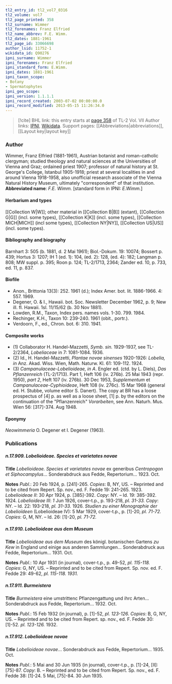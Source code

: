 ```yaml
---
tl2_entry_id: tl2_vol7_0316
tl2_volume: vol7
tl2_page_printed: 358
tl2_surname: Wimmer
tl2_forenames: Franz Elfried
tl2_name_abbrev: F.E. Wimm.
tl2_dates: 1881-1961
tl2_page_id: 33066698
author_lsid: 11752-1
wikidata_id: Q90276
ipni_surname: Wimmer
ipni_forenames: Franz Elfried
ipni_standard_form: E.Wimm.
ipni_dates: 1881-1961
ipni_taxon_scope: 
- Botany
- Spermatophytes
ipni_geo_scope: 
ipni_version: 1.1.1.1
ipni_record_created: 2003-07-02 00:00:00.0
ipni_record_modified: 2013-05-15 11:26:34.0
---
```


> [!cite] BHL link: this entry starts at [page 358](https://www.biodiversitylibrary.org/page/33066698) of TL-2 Vol. VII
> Author links: [IPNI](https://www.ipni.org/a/11752-1), [Wikidata](https://www.wikidata.org/wiki/Q90276). Support pages: [[Abbreviations|abbreviations]], [[Layout key|layout key]]

### Author

Wimmer, Franz Elfried (1881-1961), Austrian botanist and roman-catholic clergyman; studied theology and natural sciences at the Universities of Vienna and Graz; ordained priest 1907; professor of natural history at St. George's College, Istanbul 1905-1918; priest at several localities in and around Vienna 1918-1958, also unofficial research associate of the Vienna Natural History Museum, ultimately "correspondent" of that institution. 
**Abbreviated name**: *F.E. Wimm.* \[standard form in IPNI: *E.Wimm.*\]

#### Herbarium and types

[[Collection W|W]]; other material in [[Collection B|B]] (extant), [[Collection G|G]] (incl. some types), [[Collection K|K]] (incl. some types), [[Collection MICH|MICH]] (incl some types), [[Collection NY|NY]], [[Collection US|US]] (incl. some types).

#### Bibliography and biography

Barnhart 3: 505 (b. 1881, d. 2 Mai 1961); Biol.-Dokum. 19: 10074; Bossert p. 439; Hortus 3: 1207; IH 1 (ed. 1): 104, (ed. 2): 128, (ed. 4): 182; Langman p. 808; MW suppl. p. 395; Roon p. 124; TL-2/1713, 2364; Zander ed. 10, p. 733, ed. 11, p. 837.

#### Biofile

- Anon., Brittonia 13(3): 252. 1961 (d.); Index Amer. bot. lit. 1886-1966. 4: 557. 1969.
- Degener, O. & I., Hawaii. bot. Soc. Newsletter December 1962, p. 9; New ill. fl. Hawaii. 1sl. 11/15/62 (b. 30 Nov 1881).
- Lowden, R.M., Taxon, Index pers. names vols. 1-30. 799. 1984.
- Rechinger, K.H., Taxon 10: 239-240. 1961 (obit., portr.).
- Verdoorn, F., ed., Chron. bot. 6: 310. 1941.

#### Composite works

- (1) Collaborator H. Handel-Mazzetti, *Symb. sin.* 1929-1937, see TL-2/2364, *Lobeliaceae* in 7: 1081-1084. 1936.
- (2) Id., H. Handel-Mazzetti, *Plantae novae sinenses* 1920-1926: *Lobelia, in* Anz. Akad. Wiss. Wien, Math. Naturw. Kl. 61: 109-112. 1924.
- (3) *Campanulaceae-Lobelioideae, in A*. Engler ed. (ctd. by L. Diels), *Das Pflanzenreich* (TL-2/1713). Part 1, Heft 106 (iv. 276b). 25 Mai 1943 (repr. 1950), *part 2*, Heft 107 (iv. 276b). 30 Dec 1953, *Supplementum* et *Campanulaceae-Cyphioideae*, Heft 108 (iv. 276c). 15 Mar 1968 (general ed. H. Stubbe, volume editor S. Danert). The copy at BR has a loose prospectus of \[4\] p. as well as a loose sheet, \[1\] p. by the editors on the continuation of the "Pflanzenreich" *Vorarbeiten*, see Ann. Naturh. Mus. Wien 56: \[317\]-374. Aug 1948.

#### Eponymy

*Neowimmeria* O. Degener et I. Degener (1963).

### Publications

##### n.17.909. Lobelioideae. Species et varietates novae

**Title**
*Lobelioideae. Species et varietates novae* ex generibus *Centropogon et Siphocampylus*... Sonderabdruck aus Fedde, Repertorium... 1923. Oct.

**Notes**
*Publ*.: 20 Feb 1924, p. \[241\]-265. *Copies*: B, NY, US. – Reprinted and to be cited from Repert. Sp. nov., ed. F. Fedde 19: 241-265. 1923.
*Lobelioideae II*: 30 Apr 1924, p. \[385\]-392. *Copy*: NY. – Id. 19: 385-392. 1924.
*Lobelioideae III*: *1* Jun 1926, cover-t.p., p. 193-218, *pl. 31-33. Copy*: NY. – Id. 22: 193-218, *pl. 31-33.* 1926.
*Studien zu einer Monographie der Lobelioïdeen* (Lobelioideae IV): 5 Mar 1929, cover-t.p., p.
\[1\]-20, *pl. 71-72. Copies*: G, M, NY. – Id. 26: \[1\]-20, *pl. 71-72.*

##### n.17.910. Lobelioideae aus dem Museum

**Title**
*Lobelioideae aus dem Museum* des königl. botanischen Gartens *zu Kew* in England und einige aus anderen Sammlungen... Sonderabdruck aus Fedde, Repertorium... 1931. Oct.

**Notes**
*Publ*.: 10 Apr 1931 (in journal), cover-t.p., p. 49-52, *pl. 115-118. Copies*: G, NY, US. – Reprinted and to be cited from Repert. Sp. nov. ed. F. Fedde 29: 49-62, *pl. 115-118. 1931.*

##### n.17.911. Burmeistera

**Title**
*Burmeistera* eine umstrittenc Pflanzengattung und ihrc Arten... Sonderabdruck aus Fedde, Repertorium... 1932. Oct.

**Notes**
*Publ*.: 15 Feb 1932 (in journal), p. \[1\]-52, *pl. 123-126. Copies*: B, G, NY, US. – Reprinted and to be cited from Repert. sp. nov., ed. F. Fedde 30: \[1\]-52. *pl. 123-126.* 1932.

##### n.17.912. Lobelioideae novae

**Title**
*Lobelioideae novae*... Sonderabdruck aus Fedde, Repertorium... 1935. Oct.

**Notes**
*Publ*.: 5 Mai and 30 Jun 1935 (in journal), cover-t.p., p. \[1\]-24, \[II\]: \[75\]-87. *Copy*: B. – Reprinted and to be cited from Repert. Sp. nov., ed. F. Fedde 38: \[1\]-24. 5 Mai, \[75\]-84. 30 Jun 1935.

